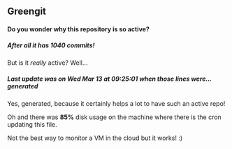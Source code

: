 ## Greengit

#### Do you wonder why this repository is so active?

##### After all it has 1040 commits!

But is it *really* active? Well...

##### Last update was on Wed Mar 13 at 09:25:01 when those lines were... generated

Yes, generated, because it certainly helps a lot to have such an active repo!

Oh and there was **85%** disk usage on the machine
where there is the cron updating this file.

Not the best way to monitor a VM in the cloud but it works! :)

